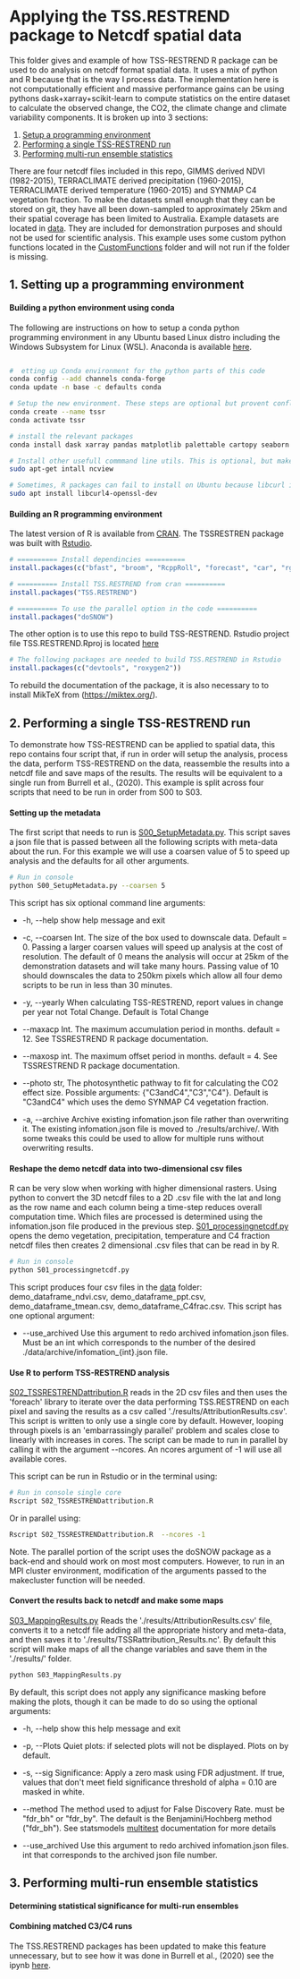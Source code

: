 # Applying the TSS.RESTREND package to Netcdf spatial data


This folder gives and example of how TSS-RESTREND R package can be used to do analysis on netcdf format spatial data.  It uses a mix of python and R because that is the way I process data. The implementation here is not computationally efficient and massive performance gains can be using pythons dask+xarray+scikit-learn to compute statistics on the entire dataset to calculate the observed change, the CO2, the climate change and climate variability components.  It is broken up into 3 sections:

1. [Setup a programming environment](#l1)
2. [Performing a single TSS-RESTREND run](#l2)
3. [Performing multi-run ensemble statistics](#l3)

There are four netcdf files included in this repo, GIMMS derived NDVI (1982-2015), TERRACLIMATE derived precipitation (1960-2015), TERRACLIMATE derived temperature (1960-2015) and SYNMAP C4 vegetation fraction. To make the datasets small enough that they can be stored on git, they have all been down-sampled to approximately 25km and their spatial coverage has been limited to Australia. Example datasets are located in [data](data). They are included for demonstration purposes and should not be used for scientific analysis.  This example uses some custom python functions located in the [CustomFunctions](CustomFunctions) folder and will not run if the folder is missing.  

<a name="l1">
</a>

## 1. Setting up a programming environment


#### Building a python environment using conda ####

The following are instructions on how to setup a conda python programming environment in any Ubuntu based Linux distro including the Windows Subsystem for Linux (WSL).  Anaconda is available [here](https://www.anaconda.com/products/individual).  

```bash

#  etting up Conda environment for the python parts of this code
conda config --add channels conda-forge
conda update -n base -c defaults conda

# Setup the new environment. These steps are optional but provent conflicts with existing python enviroments
conda create --name tssr
conda activate tssr

# install the relevant packages
conda install dask xarray pandas matplotlib palettable cartopy seaborn ipdb numba bottleneck netCDF4 webcolors gitpython geopandas shapely rasterio cdo python-cdo ipython statsmodels

# Install other usefull commmand line utils. This is optional, but makes it easy to read netcdf files
sudo apt-get intall ncview

# Sometimes, R packages can fail to install on Ubuntu because libcurl is missing. To fix this
sudo apt install libcurl4-openssl-dev

```

#### Building an R programming environment ####

The latest version of R is available from [CRAN](https://cran.r-project.org/mirrors.html). The TSSRESTREN package was built with [Rstudio](https://rstudio.com/products/rstudio/download/).

```R
# ========== Install dependincies ==========
install.packages(c("bfast", "broom", "RcppRoll", "forecast", "car", "rgl", "ggplot2", "mblm", "curl", "rjson", "optparse", "foreach", "lubridate")) #"libcurl",

# ========== Install TSS.RESTREND from cran ==========
install.packages("TSS.RESTREND")

# ========== To use the parallel option in the code ==========
install.packages("doSNOW")
```
The other option is to use this repo to build TSS-RESTREND. Rstudio project file TSS.RESTREND.Rproj is located [here](../TSS.RESTREND/)
```R
# The following packages are needed to build TSS.RESTREND in Rstudio
install.packages(c("devtools", "roxygen2"))

```
To rebuild the documentation of the package, it is also necessary to to install MikTeX from (https://miktex.org/).  

<a name="l2">
</a>

## 2. Performing a single TSS-RESTREND run 

To demonstrate how TSS-RESTREND can be applied to spatial data, this repo contains four script that, if run in order will setup the analysis, process the data, perform TSS-RESTREND on the data, reassemble the results into a netcdf file and save maps of the results.  The results will be equivalent to a single run from Burrell et al., (2020).  This example is split across four scripts that need to be run in order from S00 to S03.   

#### Setting up the metadata ####

The first script that needs to run is [S00_SetupMetadata.py](./S00_SetupMetadata.py).  This script saves a json file that is passed between all the following scripts with meta-data about the run. For this example we will use a coarsen value of 5 to speed up analysis and the defaults for all other arguments.  

```bash
# Run in console
python S00_SetupMetadata.py --coarsen 5
```

This script has six optional command line arguments:

 -  -h, --help      show help message and exit

 -  -c, --coarsen 	Int. The size of the box used to downscale data. Default = 0. Passing a larger coarsen values will speed up analysis at the cost of resolution.  The default of 0 means the analysis will occur at 25km of the demonstration datasets and will take many hours.  Passing value of 10 should downscales the data to 250km pixels which allow all four demo scripts to be run in less than 30 minutes.  

 -  -y, --yearly	When calculating TSS-RESTREND, report values in change per year not Total Change. Default is Total Change

 -  --maxacp    	Int. The maximum accumulation period in months. default = 12. See TSSRESTREND R package documentation. 

 -  --maxosp       	int. The maximum offset period in months. default = 4. See TSSRESTREND R package documentation. 

 -  --photo 		str, The photosynthetic pathway to fit for calculating the CO2 effect size. Possible arguments: {"C3andC4","C3","C4"}. Default is "C3andC4" which uses the demo SYNMAP C4 vegetation fraction.  

 -  -a, --archive	Archive existing infomation.json file rather than overwriting it. The existing infomation.json file is moved to ./results/archive/.  With some tweaks this could be used to allow for multiple runs without overwriting results.  



#### Reshape the demo netcdf data into two-dimensional csv files ####


R can be very slow when working with higher dimensional rasters. Using python to convert the 3D netcdf files to a 2D .csv file with the lat and long as the row name and each column being a time-step reduces overall computation time. Which files are processed is determined using the infomation.json file produced in the previous step.  [S01_processingnetcdf.py](S01_processingnetcdf.py) opens the demo vegetation, precipitation, temperature and C4 fraction netcdf files then creates 2 dimensional .csv files that can be read in by R.

```bash
# Run in console
python S01_processingnetcdf.py
```
This script produces four csv files in the [data](./data/) folder: demo_dataframe_ndvi.csv, demo_dataframe_ppt.csv, demo_dataframe_tmean.csv, demo_dataframe_C4frac.csv.  This script has one optional argument:

- --use_archived		Use this argument to redo archived infomation.json files. Must be an int which corresponds to the number of the desired ./data/archive/infomation_{int}.json file. 


#### Use R to perform TSS-RESTREND analysis ####


[S02_TSSRESTRENDattribution.R](./S02_TSSRESTRENDattribution.R) reads in the 2D csv files and then uses the 'foreach' library to iterate over the data performing TSS.RESTREND on each pixel and saving the results as a csv called './results/AttributionResults.csv'. This script is written to only use a single core by default.  However, looping through pixels is an 'embarrassingly parallel' problem and scales close to linearly with increases in cores. The script can be made to run in parallel by calling it with the argument  --ncores. An ncores argument of -1 will use all available cores.    

This script can be run in Rstudio or in the terminal using:
```bash
# Run in console single core
Rscript S02_TSSRESTRENDattribution.R

```
Or in parallel using:
```bash
Rscript S02_TSSRESTRENDattribution.R  --ncores -1

```

Note. The parallel portion of the script uses the doSNOW package as a back-end and should work on most most computers.  However, to run in an MPI cluster environment, modification of the arguments passed to the makecluster function will be needed.  


#### Convert the results back to netcdf and make some maps ####

[S03_MappingResults.py](./S03_MappingResults.py) Reads the './results/AttributionResults.csv' file, converts it to a netcdf file adding all the appropriate history and meta-data, and then saves it to './results/TSSRattribution_Results.nc'.  By default this script will make maps of all the change variables and save them in the './results/' folder. 

```bash
python S03_MappingResults.py
```

By default, this script does not apply any significance masking before making the plots, though it can be made to do so using the optional arguments:

- -h, --help        show this help message and exit

- -p, --Plots       Quiet plots: if selected plots will not be displayed. Plots on by default.

- -s, --sig         Significance: Apply a zero mask using FDR adjustment. If true, values that don't meet field significance threshold of alpha = 0.10 are masked in white.    

- --method 		    The method used to adjust for False Discovery Rate. must be "fdr_bh" or "fdr_by".  The default is the Benjamini/Hochberg method ("fdr_bh").  See statsmodels [multitest](https://www.statsmodels.org/dev/generated/statsmodels.stats.multitest.multipletests.html) documentation for more details

- --use_archived    Use this argument to redo archived infomation.json files.  int that corresponds to the archived json file number.

<a name="l3">
</a>

## 3. Performing multi-run ensemble statistics

#### Determining statistical significance for multi-run ensembles ####


#### Combining matched C3/C4 runs ####

The TSS.RESTREND packages has been updated to make this feature unnecessary, but to see how it was done in Burrell et al., (2020) see the ipynb [here](CombineRuns.ipynb).  